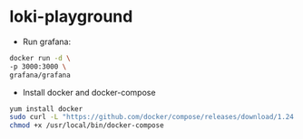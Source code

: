 # loki-playground

- Run grafana: 

```bash 
docker run -d \
-p 3000:3000 \
grafana/grafana
```


- Install docker and docker-compose 

``` bash
yum install docker
sudo curl -L "https://github.com/docker/compose/releases/download/1.24.0/docker-compose-$(uname -s)-$(uname -m)" -o /usr/local/bin/docker-compose
chmod +x /usr/local/bin/docker-compose
```